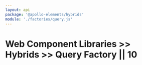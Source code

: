 ```yaml
---
layout: api
package: '@apollo-elements/hybrids'
module: './factories/query.js'
---
```


# Web Component Libraries >> Hybrids >> Query Factory || 10
